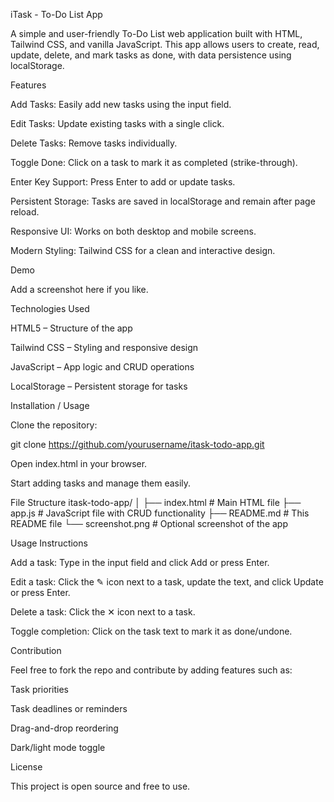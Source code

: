 iTask - To-Do List App

A simple and user-friendly To-Do List web application built with HTML, Tailwind CSS, and vanilla JavaScript.
This app allows users to create, read, update, delete, and mark tasks as done, with data persistence using localStorage.

Features

Add Tasks: Easily add new tasks using the input field.

Edit Tasks: Update existing tasks with a single click.

Delete Tasks: Remove tasks individually.

Toggle Done: Click on a task to mark it as completed (strike-through).

Enter Key Support: Press Enter to add or update tasks.

Persistent Storage: Tasks are saved in localStorage and remain after page reload.

Responsive UI: Works on both desktop and mobile screens.

Modern Styling: Tailwind CSS for a clean and interactive design.

Demo


Add a screenshot here if you like.

Technologies Used

HTML5 – Structure of the app

Tailwind CSS – Styling and responsive design

JavaScript – App logic and CRUD operations

LocalStorage – Persistent storage for tasks

Installation / Usage

Clone the repository:

git clone https://github.com/yourusername/itask-todo-app.git


Open index.html in your browser.

Start adding tasks and manage them easily.

File Structure
itask-todo-app/
│
├── index.html       # Main HTML file
├── app.js           # JavaScript file with CRUD functionality
├── README.md        # This README file
└── screenshot.png   # Optional screenshot of the app

Usage Instructions

Add a task: Type in the input field and click Add or press Enter.

Edit a task: Click the ✎ icon next to a task, update the text, and click Update or press Enter.

Delete a task: Click the ✕ icon next to a task.

Toggle completion: Click on the task text to mark it as done/undone.

Contribution

Feel free to fork the repo and contribute by adding features such as:

Task priorities

Task deadlines or reminders

Drag-and-drop reordering

Dark/light mode toggle

License

This project is open source and free to use.
